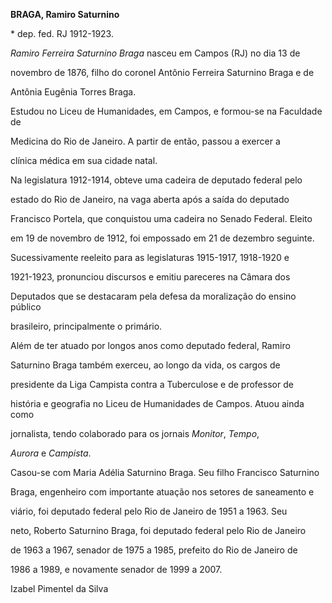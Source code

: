 **BRAGA, Ramiro Saturnino**



\* dep. fed. RJ 1912-1923.



*Ramiro Ferreira Saturnino Braga* nasceu em Campos (RJ) no dia 13 de

novembro de 1876, filho do coronel Antônio Ferreira Saturnino Braga e de

Antônia Eugênia Torres Braga.



Estudou no Liceu de Humanidades, em Campos, e formou-se na Faculdade de

Medicina do Rio de Janeiro. A partir de então, passou a exercer a

clínica médica em sua cidade natal.



Na legislatura 1912-1914, obteve uma cadeira de deputado federal pelo

estado do Rio de Janeiro, na vaga aberta após a saída do deputado

Francisco Portela, que conquistou uma cadeira no Senado Federal. Eleito

em 19 de novembro de 1912, foi empossado em 21 de dezembro seguinte.

Sucessivamente reeleito para as legislaturas 1915-1917, 1918-1920 e

1921-1923, pronunciou discursos e emitiu pareceres na Câmara dos

Deputados que se destacaram pela defesa da moralização do ensino público

brasileiro, principalmente o primário.



Além de ter atuado por longos anos como deputado federal, Ramiro

Saturnino Braga também exerceu, ao longo da vida, os cargos de

presidente da Liga Campista contra a Tuberculose e de professor de

história e geografia no Liceu de Humanidades de Campos. Atuou ainda como

jornalista, tendo colaborado para os jornais *Monitor*, *Tempo*,

*Aurora* e *Campista*.



Casou-se com Maria Adélia Saturnino Braga. Seu filho Francisco Saturnino

Braga, engenheiro com importante atuação nos setores de saneamento e

viário, foi deputado federal pelo Rio de Janeiro de 1951 a 1963. Seu

neto, Roberto Saturnino Braga, foi deputado federal pelo Rio de Janeiro

de 1963 a 1967, senador de 1975 a 1985, prefeito do Rio de Janeiro de

1986 a 1989, e novamente senador de 1999 a 2007.



Izabel Pimentel da Silva



